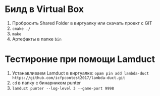 Билд в Virtual Box
==================

1. Пробросить Shared Folder в виртуалку или скачать проект с GIT
2. ```cmake ./```
3. ```make```
4. Артефакты в папке ```bin```

Тестироние при помощи Lamduct
=============================

1. Устанавливаем Lamduct в виртуалке:
    ```opam pin add lambda-duct https://github.com/icfpcontest2017/lambda-duct.git```
2. ```cd``` в папку с бинарником punter
3. ```lamduct punter --log-level 3 --game-port 9998```